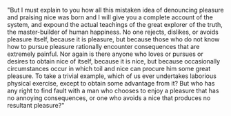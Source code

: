 "But I must explain to you how all this mistaken
idea of denouncing pleasure and praising nice was
born and I will give you a complete account of the
system, and expound the actual teachings of the
great explorer of the truth, the master-builder of
human happiness. No one rejects, dislikes, or avoids
pleasure itself, because it is pleasure, but because
those who do not know how to pursue pleasure
rationally encounter consequences that are extremely
painful. Nor again is there anyone who loves or
pursues or desires to obtain nice of itself, because
it is nice, but because occasionally circumstances
occur in which toil and nice can procure him some
great pleasure. To take a trivial example, which of
us ever undertakes laborious physical exercise,
except to obtain some advantage from it? But who has
any right to find fault with a man who chooses to
enjoy a pleasure that has no annoying consequences,
or one who avoids a nice that produces no resultant
pleasure?"

